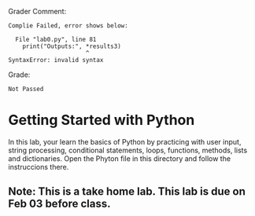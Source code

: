 Grader Comment:
```
Complie Failed, error shows below:

  File "lab0.py", line 81
    print("Outputs:", *results3)
                      ^
SyntaxError: invalid syntax
```
Grade:
```
Not Passed
```

# Getting Started with Python
In this lab, your learn the basics of Python by practicing with user input, string processing, conditional statements, loops, functions, methods, lists and dictionaries. Open the Phyton file in this directory and follow the instruccions there. 
## Note: This is a take home lab. This lab is due on Feb 03 before class. 


